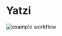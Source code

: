 # Yatzi
![example workflow](https://github.com/freebattie/Yatzi/actions/workflows/maven.yml/badge.svg)